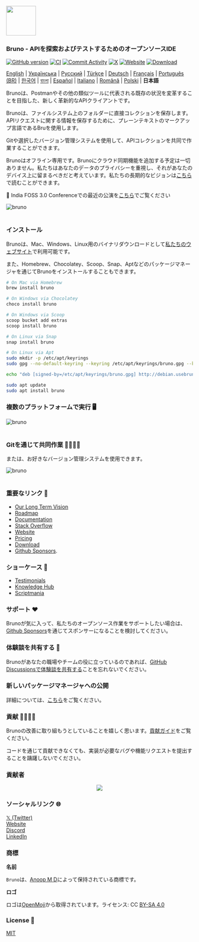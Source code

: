 <br />
<img src="../../assets/images/logo-transparent.png" width="80"/>

### Bruno - APIを探索およびテストするためのオープンソースIDE

[![GitHub version](https://badge.fury.io/gh/usebruno%2Fbruno.svg)](https://badge.fury.io/gh/usebruno%bruno)
[![CI](https://github.com/usebruno/bruno/actions/workflows/unit-tests.yml/badge.svg?branch=main)](https://github.com/usebruno/bruno/workflows/unit-tests.yml)
[![Commit Activity](https://img.shields.io/github/commit-activity/m/usebruno/bruno)](https://github.com/usebruno/bruno/pulse)
[![X](https://img.shields.io/twitter/follow/use_bruno?style=social&logo=x)](https://twitter.com/use_bruno)
[![Website](https://img.shields.io/badge/Website-Visit-blue)](https://www.usebruno.com)
[![Download](https://img.shields.io/badge/Download-Latest-brightgreen)](https://www.usebruno.com/downloads)

[English](../../readme.md) | [Українська](docs/readme/readme_ua.md) | [Русский](docs/readme/readme_ru.md) | [Türkçe](docs/readme/readme_tr.md) | [Deutsch](docs/readme/readme_de.md) | [Français](docs/readme/readme_fr.md) | [Português (BR)](docs/readme/readme_pt_br.md) | [한국어](docs/readme/readme_kr.md) | [বাংলা](docs/readme/readme_bn.md) | [Español](docs/readme/readme_es.md) | [Italiano](docs/readme/readme_it.md) | [Română](docs/readme/readme_ro.md) | [Polski](docs/readme/readme_pl.md) | **日本語**

Brunoは、Postmanやその他の類似ツールに代表される既存の状況を変革することを目指した、新しく革新的なAPIクライアントです。

Brunoは、ファイルシステム上のフォルダーに直接コレクションを保存します。APIリクエストに関する情報を保存するために、プレーンテキストのマークアップ言語であるBruを使用します。

Gitや選択したバージョン管理システムを使用して、APIコレクションを共同で作業することができます。

Brunoはオフライン専用です。Brunoにクラウド同期機能を追加する予定は一切ありません。私たちはあなたのデータのプライバシーを重視し、それがあなたのデバイス上に留まるべきだと考えています。私たちの長期的なビジョンは[こちら](https://github.com/usebruno/bruno/discussions/269)で読むことができます。

📢 India FOSS 3.0 Conferenceでの最近の公演を[こちら](https://www.youtube.com/watch?v=7bSMFpbcPiY)でご覧ください

![bruno](/assets/images/landing-2.png) <br /><br />

### インストール

Brunoは、Mac、Windows、Linux用のバイナリダウンロードとして[私たちのウェブサイト](https://www.usebruno.com/downloads)で利用可能です。

また、Homebrew、Chocolatey、Scoop、Snap、Aptなどのパッケージマネージャを通じてBrunoをインストールすることもできます。


```sh
# On Mac via Homebrew
brew install bruno

# On Windows via Chocolatey
choco install bruno

# On Windows via Scoop
scoop bucket add extras
scoop install bruno

# On Linux via Snap
snap install bruno

# On Linux via Apt
sudo mkdir -p /etc/apt/keyrings
sudo gpg --no-default-keyring --keyring /etc/apt/keyrings/bruno.gpg --keyserver keyserver.ubuntu.com --recv-keys 9FA6017ECABE0266

echo "deb [signed-by=/etc/apt/keyrings/bruno.gpg] http://debian.usebruno.com/ bruno stable" | sudo tee /etc/apt/sources.list.d/bruno.list

sudo apt update
sudo apt install bruno
```

### 複数のプラットフォームで実行 🖥️

![bruno](/assets/images/run-anywhere.png) <br /><br />

### Gitを通じて共同作業 👩‍💻🧑‍💻

または、お好きなバージョン管理システムを使用できます。

![bruno](/assets/images/version-control.png) <br /><br />

### 重要なリンク 📌

- [Our Long Term Vision](https://github.com/usebruno/bruno/discussions/269)
- [Roadmap](https://github.com/usebruno/bruno/discussions/384)
- [Documentation](https://docs.usebruno.com)
- [Stack Overflow](https://stackoverflow.com/questions/tagged/bruno)
- [Website](https://www.usebruno.com)
- [Pricing](https://www.usebruno.com/pricing)
- [Download](https://www.usebruno.com/downloads)
- [Github Sponsors](https://github.com/sponsors/helloanoop).

### ショーケース 🎥

- [Testimonials](https://github.com/usebruno/bruno/discussions/343)
- [Knowledge Hub](https://github.com/usebruno/bruno/discussions/386)
- [Scriptmania](https://github.com/usebruno/bruno/discussions/385)

### サポート ❤️

Brunoが気に入って、私たちのオープンソース作業をサポートしたい場合は、[Github Sponsors](https://github.com/sponsors/helloanoop)を通じてスポンサーになることを検討してください。

### 体験談を共有する 📣

Brunoがあなたの職場やチームの役に立っているのであれば、[GitHub Discussionsで体験談を共有する](https://github.com/usebruno/bruno/discussions/343)ことを忘れないでください。


### 新しいパッケージマネージャへの公開

詳細については、[こちら](../publishing/publishing_ja.md)をご覧ください。

### 貢献 👩‍💻🧑‍💻

Brunoの改善に取り組もうとしていることを嬉しく思います。[貢献ガイド](../contributing/contributing_ja.md)をご覧ください。

コードを通じて貢献できなくても、実装が必要なバグや機能リクエストを提出することを躊躇しないでください。

### 貢献者

<div align="center">
    <a href="https://github.com/usebruno/bruno/graphs/contributors">
        <img src="https://contrib.rocks/image?repo=usebruno/bruno" />
    </a>
</div>

### ソーシャルリンク 🌐

[𝕏 (Twitter)](https://twitter.com/use_bruno) <br />
[Website](https://www.usebruno.com) <br />
[Discord](https://discord.com/invite/KgcZUncpjq) <br />
[LinkedIn](https://www.linkedin.com/company/usebruno)

### 商標

**名前**

`Bruno`は、[Anoop M D](https://www.helloanoop.com/)によって保持されている商標です。


**ロゴ**

ロゴは[OpenMoji](https://openmoji.org/library/emoji-1F436/)から取得されています。ライセンス: CC [BY-SA 4.0](https://creativecommons.org/licenses/by-sa/4.0/)


### License 📄

[MIT](/license.md)
